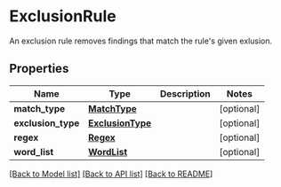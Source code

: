 # ExclusionRule

An exclusion rule removes findings that match the rule's given exlusion.
## Properties
Name | Type | Description | Notes
------------ | ------------- | ------------- | -------------
**match_type** | [**MatchType**](MatchType.md) |  | [optional] 
**exclusion_type** | [**ExclusionType**](ExclusionType.md) |  | [optional] 
**regex** | [**Regex**](Regex.md) |  | [optional] 
**word_list** | [**WordList**](WordList.md) |  | [optional] 

[[Back to Model list]](../README.md#documentation-for-models) [[Back to API list]](../README.md#documentation-for-api-endpoints) [[Back to README]](../README.md)


